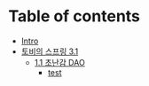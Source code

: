 # Table of contents

* [Intro](README.md)
* [토비의 스프링 3.1](<토비의 스프링 3.1/README.md>)
  * [1.1 초난감 DAO](3.1/1.1-dao/README.md)
    * [test](3.1/1.1-dao/test.md)
